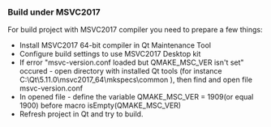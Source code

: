 ### Build under MSVC2017
For build project with MSVC2017 compiler you need to prepare a few things:
  - Install MSVC2017 64-bit compiler in Qt Maintenance Tool
  - Configure build settings to use MSVC2017 Desktop kit
  - If error "msvc-version.conf loaded but QMAKE_MSC_VER isn't set" occured - open directory with installed Qt tools (for instance C:\Qt\5.11.0\msvc2017_64\mkspecs\common ), then find and open file msvc-version.conf
  - In opened file - define the variable QMAKE_MSC_VER = 1909(or equal 1900) before macro isEmpty(QMAKE_MSC_VER)
  - Refresh project in Qt and try to build.
